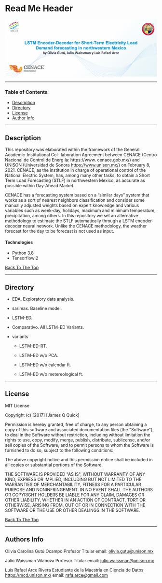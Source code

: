 # Read Me Header

![Project Image](forecast-study.png)

---

### Table of Contents

- [Description](#description)
- [Directory](#directory)
- [License](#license)
- [Author Info](#author-info)

---

## Description

This repository was elaborated within the framework of the General Academic-Institutional Col-
laboration Agreement between CENACE (Centro Nacional de Control de Energ ́ıa: https://www.
cenace.gob.mx/) and UNISON (Universidad de Sonora https://www.unison.mx/) on February 8,
2021. CENACE, as the institution in charge of operational control of the National Electric System, has, among many other tasks, to obtain a Short Term Load Forecasting (STLF) in northwestern Mexico, as accurate as possible within Day-Ahead Market.

CENACE has a forecasting system based on a “similar days” system that works as a sort
of nearest neighbors classification and consider some manually adjusted weights based on expert
knowledge and various variables such as week-day, holidays, maximum and minimum temperature,
precipitation, among others. In this repository we set an alternative methodology to estimate the STLF automatically through a LSTM encoder-decoder neural network. Unlike the CENACE methodology,
the weather forecast for the day to be forecast is not used as input. 

#### Technologies

- Python 3.8
- Tensorflow 2

[Back To The Top](#read-me-header)

---

## Directory


- EDA. Exploratory data analysis.

- sarimax. Baseline model.

- LSTM-ED.

- Comparativo. All LSTM-ED Variants.

- variants

    - LSTM-ED-RT.

    - LSTM-ED w/o PCA.

    - LSTM-ED w/o calendar ft. 

    - LSTM-ED w/o metereological ft.

---

## License

MIT License

Copyright (c) [2017] [James Q Quick]

Permission is hereby granted, free of charge, to any person obtaining a copy
of this software and associated documentation files (the "Software"), to deal
in the Software without restriction, including without limitation the rights
to use, copy, modify, merge, publish, distribute, sublicense, and/or sell
copies of the Software, and to permit persons to whom the Software is
furnished to do so, subject to the following conditions:

The above copyright notice and this permission notice shall be included in all
copies or substantial portions of the Software.

THE SOFTWARE IS PROVIDED "AS IS", WITHOUT WARRANTY OF ANY KIND, EXPRESS OR
IMPLIED, INCLUDING BUT NOT LIMITED TO THE WARRANTIES OF MERCHANTABILITY,
FITNESS FOR A PARTICULAR PURPOSE AND NONINFRINGEMENT. IN NO EVENT SHALL THE
AUTHORS OR COPYRIGHT HOLDERS BE LIABLE FOR ANY CLAIM, DAMAGES OR OTHER
LIABILITY, WHETHER IN AN ACTION OF CONTRACT, TORT OR OTHERWISE, ARISING FROM,
OUT OF OR IN CONNECTION WITH THE SOFTWARE OR THE USE OR OTHER DEALINGS IN THE
SOFTWARE.

[Back To The Top](#read-me-header)

---

## Authors Info

Olivia Carolina Gutú Ocampo
Profesor Titular
email: olivia.gutu@unison.mx

Julio Waissman Vilanova
Profesor Titular
email: julio.waissman@unison.mx

Luis Rafael Arce Rivera
Estudiante de la Maestría en Ciencia de Datos https://mcd.unison.mx/
email: rafa.arce@gmail.com

